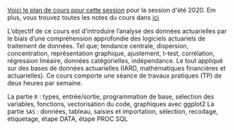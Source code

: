 [Voici le plan de cours pour cette session](https://www.notion.so/nme/ACT3035E20-993dc0e4332f43ae9372bb527d3c1504) pour la session d'été 2020. Em plus, vous trouvez toutes les notes du cours dans [ici](https://nour.me/act3035book/)

L’objectif de ce cours est d’introduire l’analyse des données actuarielles par le biais d’une compréhension approfondie des logiciels actuariels de traitement de données. Tel que; tendance centrale, dispersion, concentration, représentation graphique, ajustement, t-test, corrélation, régression linéaire, données catégorielles, indépendance. Le tout appliqué sur des bases de données actuarielles (IARD, mathématiques financières et actuarielles). Ce cours comporte une séance de travaux pratiques (TP) de deux heures par semaine.

La partie `R` : types, entrée/sortie, programmation de base,  sélection des variables, fonctions, vectorisation du code, graphiques avec ggplot2
La partie `SAS` : données, tableau, saisies et importation, sélection, recodage, étiquetage, étape DATA, étape PROC SQL
